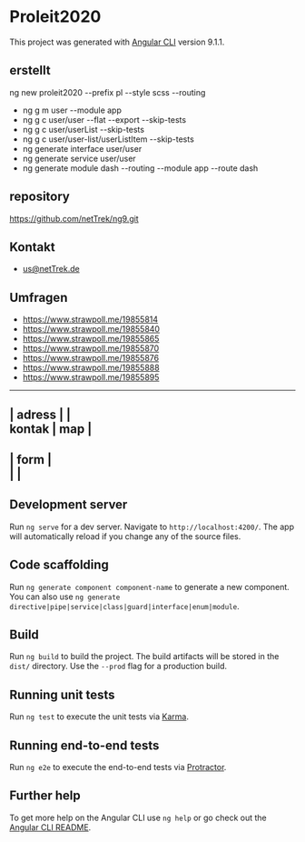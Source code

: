 # Proleit2020

This project was generated with [Angular CLI](https://github.com/angular/angular-cli) version 9.1.1.


## erstellt
ng new proleit2020 --prefix pl --style scss --routing 

- ng g m user --module app
- ng g c user/user --flat --export --skip-tests 
- ng g c user/userList --skip-tests  
- ng g c user/user-list/userListItem --skip-tests 
- ng generate interface user/user
- ng generate service user/user
- ng generate module dash --routing --module app --route dash


## repository
https://github.com/netTrek/ng9.git

## Kontakt
- us@netTrek.de

## Umfragen
- https://www.strawpoll.me/19855814
- https://www.strawpoll.me/19855840
- https://www.strawpoll.me/19855865
- https://www.strawpoll.me/19855870
- https://www.strawpoll.me/19855876
- https://www.strawpoll.me/19855888
- https://www.strawpoll.me/19855895


------------------------------------
| adress                            |
| <nav> kontak | map                |
------------------------------------
| form                              |   
|                                   |
------------------------------------

## Development server

Run `ng serve` for a dev server. Navigate to `http://localhost:4200/`. The app will automatically reload if you change any of the source files.

## Code scaffolding

Run `ng generate component component-name` to generate a new component. You can also use `ng generate directive|pipe|service|class|guard|interface|enum|module`.

## Build

Run `ng build` to build the project. The build artifacts will be stored in the `dist/` directory. Use the `--prod` flag for a production build.

## Running unit tests

Run `ng test` to execute the unit tests via [Karma](https://karma-runner.github.io).

## Running end-to-end tests

Run `ng e2e` to execute the end-to-end tests via [Protractor](http://www.protractortest.org/).

## Further help

To get more help on the Angular CLI use `ng help` or go check out the [Angular CLI README](https://github.com/angular/angular-cli/blob/master/README.md).
